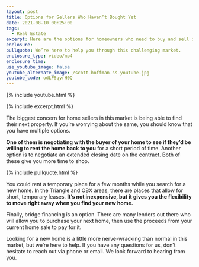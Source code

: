 ```yaml
---
layout: post
title: Options for Sellers Who Haven’t Bought Yet
date: 2021-08-10 00:25:00
tags:
  - Real Estate
excerpt: Here are the options for homeowners who need to buy and sell in this market.
enclosure:
pullquote: We’re here to help you through this challenging market.
enclosure_type: video/mp4
enclosure_time:
use_youtube_image: false
youtube_alternate_image: /scott-hoffman-ss-youtube.jpg
youtube_code: odLPSqyrH0Q
---
```

{% include youtube.html %}

{% include excerpt.html %}

The biggest concern for home sellers in this market is being able to find their next property. If you’re worrying about the same, you should know that you have multiple options.

**One of them is negotiating with the buyer of your home to see if they’d be willing to rent the home back to you** for a short period of time. Another option is to negotiate an extended closing date on the contract. Both of these give you more time to shop.

{% include pullquote.html %}

You could rent a temporary place for a few months while you search for a new home. In the Triangle and OBX areas, there are places that allow for short, temporary leases. **It’s not inexpensive, but it gives you the flexibility to move right away when you find your new home.**

Finally, bridge financing is an option. There are many lenders out there who will allow you to purchase your next home, then use the proceeds from your current home sale to pay for it.

Looking for a new home is a little more nerve-wracking than normal in this market, but we’re here to help. If you have any questions for us, don’t hesitate to reach out via phone or email. We look forward to hearing from you.
